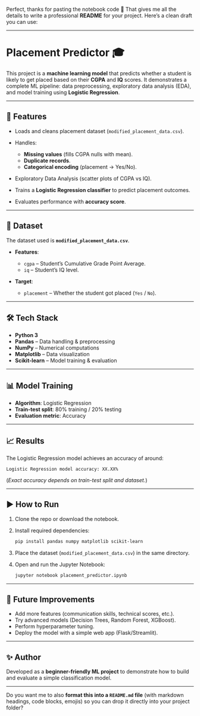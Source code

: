 Perfect, thanks for pasting the notebook code 🙌 That gives me all the details to write a professional **README** for your project. Here’s a clean draft you can use:

---

# Placement Predictor 🎓

This project is a **machine learning model** that predicts whether a student is likely to get placed based on their **CGPA** and **IQ** scores. It demonstrates a complete ML pipeline: data preprocessing, exploratory data analysis (EDA), and model training using **Logistic Regression**.

---

## 🚀 Features

* Loads and cleans placement dataset (`modified_placement_data.csv`).
* Handles:

  * **Missing values** (fills CGPA nulls with mean).
  * **Duplicate records**.
  * **Categorical encoding** (placement → Yes/No).
* Exploratory Data Analysis (scatter plots of CGPA vs IQ).
* Trains a **Logistic Regression classifier** to predict placement outcomes.
* Evaluates performance with **accuracy score**.

---

## 📂 Dataset

The dataset used is **`modified_placement_data.csv`**.

* **Features**:

  * `cgpa` – Student’s Cumulative Grade Point Average.
  * `iq` – Student’s IQ level.
* **Target**:

  * `placement` – Whether the student got placed (`Yes` / `No`).

---

## 🛠️ Tech Stack

* **Python 3**
* **Pandas** – Data handling & preprocessing
* **NumPy** – Numerical computations
* **Matplotlib** – Data visualization
* **Scikit-learn** – Model training & evaluation

---

## 📊 Model Training

* **Algorithm**: Logistic Regression
* **Train-test split**: 80% training / 20% testing
* **Evaluation metric**: Accuracy

---

## 📈 Results

The Logistic Regression model achieves an accuracy of around:

```
Logistic Regression model accuracy: XX.XX%
```

(*Exact accuracy depends on train-test split and dataset.*)

---

## ▶️ How to Run

1. Clone the repo or download the notebook.
2. Install required dependencies:

   ```bash
   pip install pandas numpy matplotlib scikit-learn
   ```
3. Place the dataset (`modified_placement_data.csv`) in the same directory.
4. Open and run the Jupyter Notebook:

   ```bash
   jupyter notebook placement_predictor.ipynb
   ```

---

## 📌 Future Improvements

* Add more features (communication skills, technical scores, etc.).
* Try advanced models (Decision Trees, Random Forest, XGBoost).
* Perform hyperparameter tuning.
* Deploy the model with a simple web app (Flask/Streamlit).

---

## ✨ Author

Developed as a **beginner-friendly ML project** to demonstrate how to build and evaluate a simple classification model.

---

Do you want me to also **format this into a `README.md` file** (with markdown headings, code blocks, emojis) so you can drop it directly into your project folder?
